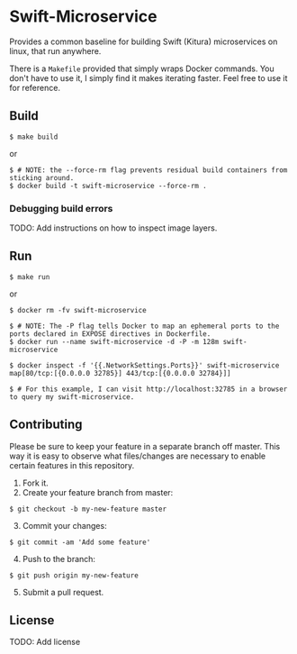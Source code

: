 # Swift-Microservice
Provides a common baseline for building Swift (Kitura) microservices on linux, 
that run anywhere.

There is a `Makefile` provided that simply wraps Docker commands. You don't have
to use it, I simply find it makes iterating faster. Feel free to use it for
reference.

## Build
```
$ make build
```
or
```
$ # NOTE: the --force-rm flag prevents residual build containers from sticking around.
$ docker build -t swift-microservice --force-rm .
```

### Debugging build errors
TODO: Add instructions on how to inspect image layers.

## Run
```
$ make run
```
or
```
$ docker rm -fv swift-microservice

$ # NOTE: The -P flag tells Docker to map an ephemeral ports to the ports declared in EXPOSE directives in Dockerfile.
$ docker run --name swift-microservice -d -P -m 128m swift-microservice

$ docker inspect -f '{{.NetworkSettings.Ports}}' swift-microservice
map[80/tcp:[{0.0.0.0 32785}] 443/tcp:[{0.0.0.0 32784}]]

$ # For this example, I can visit http://localhost:32785 in a browser to query my swift-microservice.
```

## Contributing
Please be sure to keep your feature in a separate branch off master. This way it is easy to observe what files/changes are necessary to enable certain features in this repository.

1. Fork it.
2. Create your feature branch from master:
```
$ git checkout -b my-new-feature master
```
3. Commit your changes:
```
$ git commit -am 'Add some feature'
```
4. Push to the branch:
```
$ git push origin my-new-feature
```
5. Submit a pull request.

## License
TODO: Add license
